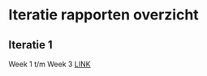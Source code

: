# Iteratie rapporten overzicht 

## Iteratie 1
Week 1 t/m Week 3
[LINK](Iteratierapporten\1_iteratierapport.md)